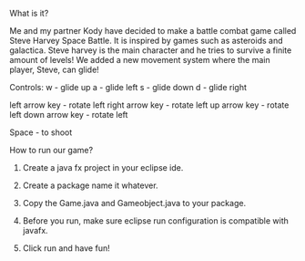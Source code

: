 What is it?

Me and my partner Kody have decided to make a battle combat game called Steve Harvey Space Battle. It is inspired by games such as asteroids and galactica. Steve harvey is the main character and he tries to survive a finite amount of levels! We added a new movement system where the main player, Steve, can glide!

Controls:
w - glide up
a - glide left
s - glide  down
d - glide right

left arrow key - rotate left
right arrow key - rotate left
up arrow key - rotate left
down arrow key - rotate left

Space - to shoot


How to run our game?

1. Create a java fx project in your eclipse ide.

2. Create a package name it whatever.

3. Copy the Game.java and Gameobject.java to your package.

4. Before you run, make sure eclipse run configuration is compatible with javafx.

5. Click run and have fun!



